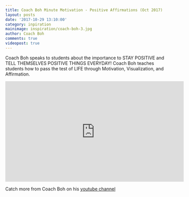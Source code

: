 ```yaml
---
title: Coach Boh Minute Motivation - Positive Affirmations (Oct 2017)
layout: posts
date: '2017-10-29 13:10:00'
category: inpiration
mainimage: inspiration/coach-boh-3.jpg
author: Coach Boh
comments: true
videopost: true
---
```


Coach Boh speaks to students about the importance to STAY POSITIVE and TELL THEMSELVES POSITIVE THINGS EVERYDAY!  Coach Boh teaches students how to pass the test of LIFE through Motivation, Visualization, and Affirmation.

<div class="embed-responsive embed-responsive-16by9">
  <iframe class="embed-responsive-item" width="560" height="315" src="https://www.youtube.com/embed/JqQf8BjvC2c?enablejsapi=1&autoplay=0&cc_load_policy=0&iv_load_policy=3&loop=1&modestbranding=0&rel=0&showinfo=0&theme=dark&color=red&autohide=2&controls=2&playsinline=1" frameborder="0" allowfullscreen></iframe>
</div>

Catch more from Coach Boh on his <a href="https://www.youtube.com/coachboh" target="_blank">youtube channel</a>